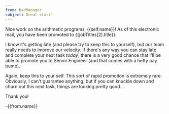 ```yaml
---
from: badManager
subject: Great start!
---
```

Nice work on the arithmetic programs, {{self.name}}! As of this electronic mail, you have been promoted to {{jobTitles[2].title}}.

I know it's getting late (and please try to keep this to yourself), but our team really needs to improve our velocity. If there's any way you can stay late and complete your next task *today*, there is a very good chance that I'll be able to promote you to Senior Engineer (and that comes with a hefty pay bump).

Again, keep this to your self. This sort of rapid promotion is extremely rare. Obviously, I can't guarantee anything, but if you can knuckle down and churn out this next task, things are looking pretty good...

Thank you!

-{{from.name}}

